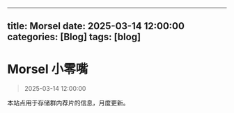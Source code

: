  ---
 title: Morsel
 date: 2025-03-14 12:00:00
 categories: [Blog]
 tags: [blog]
 ---

# Morsel 小零嘴

> 2025-03-14 12:00:00

本站点用于存储群内荐片的信息，月度更新。